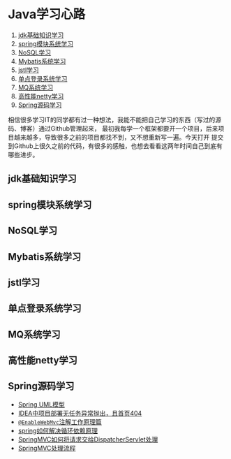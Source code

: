 # Java学习心路

1. [jdk基础知识学习](#1)
2. [spring模块系统学习](#2)
3. [NoSQL学习](#3)
4. [Mybatis系统学习](#4)
5. [jstl学习](#5)
6. [单点登录系统学习](#6)
7. [MQ系统学习](#7)
8. [高性能netty学习](#8)
9. [Spring源码学习](#9)

相信很多学习IT的同学都有过一种想法，我能不能把自己学习的东西（写过的源码、博客）通过Github管理起来，
最初我每学一个框架都要开一个项目，后来项目越来越多，导致很多之前的项目都找不到，又不想重新写一遍。今天打开
提交到Github上很久之前的代码，有很多的感触，也想去看看这两年时间自己到底有哪些进步。

## <div id="1">jdk基础知识学习</div>

## <div id="2">spring模块系统学习</div>

## <div id="3">NoSQL学习</div>

## <div id="4">Mybatis系统学习</div>

## <div id="5">jstl学习</div>

## <div id="6">单点登录系统学习</div>

## <div id="7">MQ系统学习</div>

## <div id="8">高性能netty学习</div>

## <div id="9">Spring源码学习</div>
* [Spring UML模型](/spring/spring.mdj)
* [IDEA中项目部署无任务异常抛出，且首页404](/doc/spring/IDEA启动web项目无任务报错且启动页面404.md)
* [`@EnableWebMvc`注解工作原理篇](/doc/spring/EnableWebMvc注解工作原理.md)
* [spring如何解决循环依赖原理](/doc/springspring如何解决循环依赖.md)
* [SpringMVC如何将请求交给DispatcherServlet处理](/doc/spring/SpringMVC源码系列之请求如何交给DispatcherServlet处理.md)
* [SpringMVC处理流程](/doc/spring/SpringMVC处理流程.md)